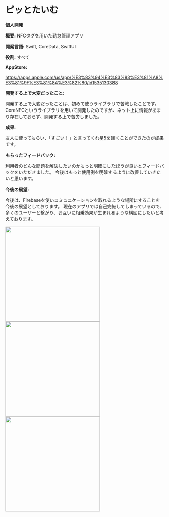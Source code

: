 # ピッとたいむ  

**個人開発**  


**概要:** NFCタグを用いた勤怠管理アプリ


**開発言語:** Swift, CoreData, SwiftUI


**役割:** すべて


**AppStore:**

<https://apps.apple.com/us/app/%E3%83%94%E3%83%83%E3%81%A8%E3%81%9F%E3%81%84%E3%82%80/id1535130388>



**開発する上で大変だったこと:**

開発する上で大変だったことは、初めて使うライブラリで苦戦したことです。CoreNFCというライブラリを用いて開発したのですが、ネット上に情報があまり存在しておらず、開発する上で苦労しました。


**成果:**

友人に使ってもらい、「すごい！」と言ってくれ星5を頂くことができたのが成果です。


**もらったフィードバック:**

利用者のどんな問題を解決したいのかもっと明確にしたほうが良いとフィードバックをいただきました。
今後はもっと使用例を明確するように改善していきたいと思います。

**今後の展望:**

今後は、Firebaseを使いコミュニケーションを取れるような場所にすることを今後の展望としております。
現在のアプリでは自己完結してしまっているので、多くのユーザーと繋がり、お互いに相乗効果が生まれるような構図にしたいと考えております。

<p text-align="center">
  <img src="https://user-images.githubusercontent.com/52638834/95674700-e493a200-0bec-11eb-984f-3db0a9febfe0.png" width="300">
  <img src="https://user-images.githubusercontent.com/52638834/95674708-f4ab8180-0bec-11eb-8802-bcd5c4ba8a07.png" width="300">
  <img src="https://user-images.githubusercontent.com/52638834/95674705-f2492780-0bec-11eb-89bd-9864e0cbb860.png" width="300">
</p>

